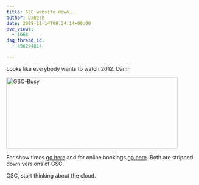 ```yaml
---
title: GSC website down….
author: Danesh
date: 2009-11-14T08:34:14+00:00
pvc_views:
  - 1668
dsq_thread_id:
  - 896294814

---
```

Looks like everybody wants to watch 2012. Damn

[<img loading="lazy" class="alignnone size-medium wp-image-1839" title="GSC-Busy" src="/wp-content/uploads/2009/11/GSC-Busy-450x187.png" alt="GSC-Busy" width="450" height="187" srcset="/wp-content/uploads/2009/11/GSC-Busy-450x187.png 450w, /wp-content/uploads/2009/11/GSC-Busy.png 587w" sizes="(max-width: 450px) 100vw, 450px" />][1]

For show times [go here][2] and for online bookings [go here][3]. Both are stripped down versions of GSC.

GSC, start thinking about the cloud.

 [1]: /wp-content/uploads/2009/11/GSC-Busy.png
 [2]: http://www.gsc.com.my/RD1/showtimesR3_temp2.asp
 [3]: http://www.gsc.com.my/RD1/epayment_Temp2.asp?whichstep=step1